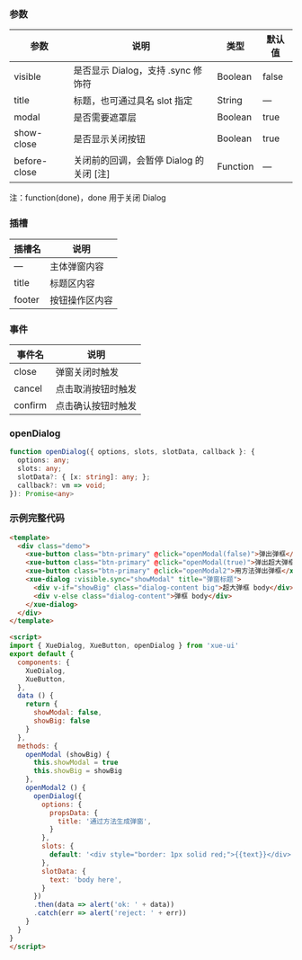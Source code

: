 ### 参数

| 参数           | 说明                                    | 类型    | 默认值
|----------------|----------------------------------------|---------|------------------
| visible        | 是否显示 Dialog，支持 .sync 修饰符       | Boolean | false
| title          | 标题，也可通过具名 slot 指定             | String  | —
| modal          | 是否需要遮罩层                          | Boolean | true
| show-close     | 是否显示关闭按钮                        | Boolean | true
| before-close   | 关闭前的回调，会暂停 Dialog 的关闭 [注]  | Function | —

注：function(done)，done 用于关闭 Dialog

### 插槽

| 插槽名   | 说明
|---------|----------------
| —       | 主体弹窗内容
| title   | 标题区内容
| footer  | 按钮操作区内容

### 事件

| 事件名   | 说明
|---------|----------------
| close   | 弹窗关闭时触发
| cancel  | 点击取消按钮时触发
| confirm | 点击确认按钮时触发

### openDialog

```ts
function openDialog({ options, slots, slotData, callback }: {
  options: any;
  slots: any;
  slotData?: { [x: string]: any; };
  callback?: vm => void;
}): Promise<any>
```

### 示例完整代码

```html
<template>
  <div class="demo">
    <xue-button class="btn-primary" @click="openModal(false)">弹出弹框</xue-button>
    <xue-button class="btn-primary" @click="openModal(true)">弹出超大弹框</xue-button>
    <xue-button class="btn-primary" @click="openModal2">用方法弹出弹框</xue-button>
    <xue-dialog :visible.sync="showModal" title="弹窗标题">
      <div v-if="showBig" class="dialog-content big">超大弹框 body</div>
      <div v-else class="dialog-content">弹框 body</div>
    </xue-dialog>
  </div>
</template>

<script>
import { XueDialog, XueButton, openDialog } from 'xue-ui'
export default {
  components: {
    XueDialog,
    XueButton,
  },
  data () {
    return {
      showModal: false,
      showBig: false
    }
  },
  methods: {
    openModal (showBig) {
      this.showModal = true
      this.showBig = showBig
    },
    openModal2 () {
      openDialog({
        options: {
          propsData: {
            title: '通过方法生成弹窗',
          }
        },
        slots: {
          default: '<div style="border: 1px solid red;">{{text}}</div>',
        },
        slotData: {
          text: 'body here',
        }
      })
      .then(data => alert('ok: ' + data))
      .catch(err => alert('reject: ' + err))
    }
  }
}
</script>
```

